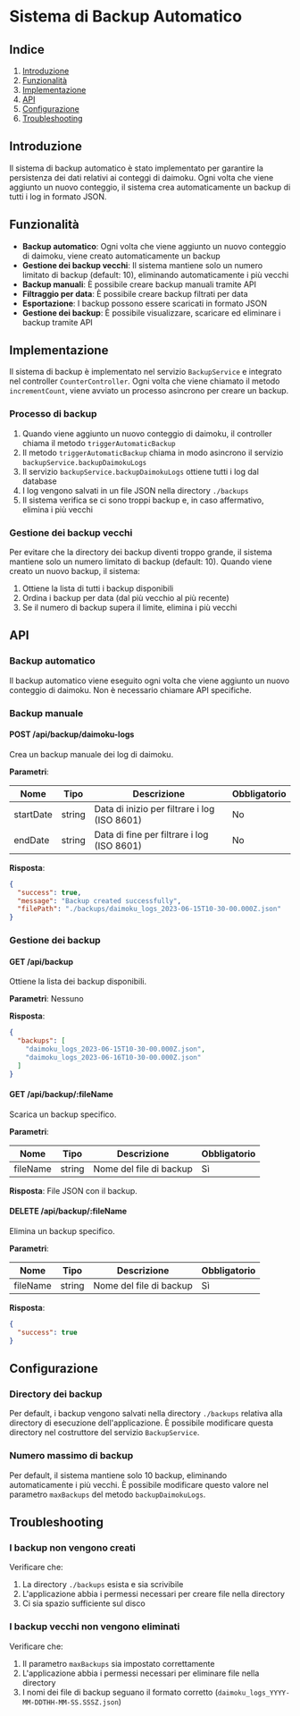 # Sistema di Backup Automatico

## Indice

1. [Introduzione](#introduzione)
2. [Funzionalità](#funzionalità)
3. [Implementazione](#implementazione)
4. [API](#api)
5. [Configurazione](#configurazione)
6. [Troubleshooting](#troubleshooting)

## Introduzione

Il sistema di backup automatico è stato implementato per garantire la persistenza dei dati relativi ai conteggi di daimoku. Ogni volta che viene aggiunto un nuovo conteggio, il sistema crea automaticamente un backup di tutti i log in formato JSON.

## Funzionalità

- **Backup automatico**: Ogni volta che viene aggiunto un nuovo conteggio di daimoku, viene creato automaticamente un backup
- **Gestione dei backup vecchi**: Il sistema mantiene solo un numero limitato di backup (default: 10), eliminando automaticamente i più vecchi
- **Backup manuali**: È possibile creare backup manuali tramite API
- **Filtraggio per data**: È possibile creare backup filtrati per data
- **Esportazione**: I backup possono essere scaricati in formato JSON
- **Gestione dei backup**: È possibile visualizzare, scaricare ed eliminare i backup tramite API

## Implementazione

Il sistema di backup è implementato nel servizio `BackupService` e integrato nel controller `CounterController`. Ogni volta che viene chiamato il metodo `incrementCount`, viene avviato un processo asincrono per creare un backup.

### Processo di backup

1. Quando viene aggiunto un nuovo conteggio di daimoku, il controller chiama il metodo `triggerAutomaticBackup`
2. Il metodo `triggerAutomaticBackup` chiama in modo asincrono il servizio `backupService.backupDaimokuLogs`
3. Il servizio `backupService.backupDaimokuLogs` ottiene tutti i log dal database
4. I log vengono salvati in un file JSON nella directory `./backups`
5. Il sistema verifica se ci sono troppi backup e, in caso affermativo, elimina i più vecchi

### Gestione dei backup vecchi

Per evitare che la directory dei backup diventi troppo grande, il sistema mantiene solo un numero limitato di backup (default: 10). Quando viene creato un nuovo backup, il sistema:

1. Ottiene la lista di tutti i backup disponibili
2. Ordina i backup per data (dal più vecchio al più recente)
3. Se il numero di backup supera il limite, elimina i più vecchi

## API

### Backup automatico

Il backup automatico viene eseguito ogni volta che viene aggiunto un nuovo conteggio di daimoku. Non è necessario chiamare API specifiche.

### Backup manuale

#### POST /api/backup/daimoku-logs

Crea un backup manuale dei log di daimoku.

**Parametri**:

| Nome      | Tipo   | Descrizione                                      | Obbligatorio |
|-----------|--------|--------------------------------------------------|--------------| 
| startDate | string | Data di inizio per filtrare i log (ISO 8601)     | No           |
| endDate   | string | Data di fine per filtrare i log (ISO 8601)       | No           |

**Risposta**:

```json
{
  "success": true,
  "message": "Backup created successfully",
  "filePath": "./backups/daimoku_logs_2023-06-15T10-30-00.000Z.json"
}
```

### Gestione dei backup

#### GET /api/backup

Ottiene la lista dei backup disponibili.

**Parametri**: Nessuno

**Risposta**:

```json
{
  "backups": [
    "daimoku_logs_2023-06-15T10-30-00.000Z.json",
    "daimoku_logs_2023-06-16T10-30-00.000Z.json"
  ]
}
```

#### GET /api/backup/:fileName

Scarica un backup specifico.

**Parametri**:

| Nome     | Tipo   | Descrizione                                | Obbligatorio |
|----------|--------|--------------------------------------------|--------------| 
| fileName | string | Nome del file di backup                    | Sì           |

**Risposta**: File JSON con il backup.

#### DELETE /api/backup/:fileName

Elimina un backup specifico.

**Parametri**:

| Nome     | Tipo   | Descrizione                                | Obbligatorio |
|----------|--------|--------------------------------------------|--------------| 
| fileName | string | Nome del file di backup                    | Sì           |

**Risposta**:

```json
{
  "success": true
}
```

## Configurazione

### Directory dei backup

Per default, i backup vengono salvati nella directory `./backups` relativa alla directory di esecuzione dell'applicazione. È possibile modificare questa directory nel costruttore del servizio `BackupService`.

### Numero massimo di backup

Per default, il sistema mantiene solo 10 backup, eliminando automaticamente i più vecchi. È possibile modificare questo valore nel parametro `maxBackups` del metodo `backupDaimokuLogs`.

## Troubleshooting

### I backup non vengono creati

Verificare che:

1. La directory `./backups` esista e sia scrivibile
2. L'applicazione abbia i permessi necessari per creare file nella directory
3. Ci sia spazio sufficiente sul disco

### I backup vecchi non vengono eliminati

Verificare che:

1. Il parametro `maxBackups` sia impostato correttamente
2. L'applicazione abbia i permessi necessari per eliminare file nella directory
3. I nomi dei file di backup seguano il formato corretto (`daimoku_logs_YYYY-MM-DDTHH-MM-SS.SSSZ.json`)
